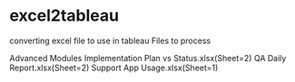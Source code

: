 # excel2tableau
converting excel file to use in tableau
Files to process

Advanced Modules Implementation Plan vs Status.xlsx(Sheet=2)
QA Daily Report.xlsx(Sheet=2)
Support App Usage.xlsx(Sheet=1)